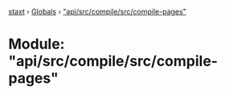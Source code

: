 [staxt](../README.md) › [Globals](../globals.md) › ["api/src/compile/src/compile-pages"](_api_src_compile_src_compile_pages_.md)

# Module: "api/src/compile/src/compile-pages"


